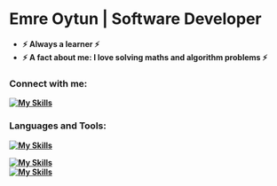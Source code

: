 # <b> Emre Oytun | Software Developer

- ⚡ Always a learner ⚡
- ⚡ A fact about me: I love solving maths and algorithm problems ⚡

### **Connect with me:**

[![My Skills](https://skillicons.dev/icons?i=linkedin&theme=light)](https://skillicons.dev)
  
### **Languages and Tools:**

[![My Skills](https://skillicons.dev/icons?i=java,cpp,c&theme=light)](https://skillicons.dev)

[![My Skills](https://skillicons.dev/icons?i=spring,redis,maven,postman,postgres,mysql,linux,git,github&theme=light)](https://skillicons.dev) <br>
[![My Skills](https://skillicons.dev/icons?i=idea,vscode,eclipse&theme=light)](https://skillicons.dev)
